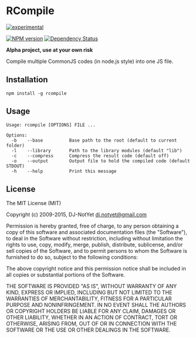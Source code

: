 # RCompile

[![experimental](http://badges.github.io/stability-badges/dist/experimental.svg)](http://github.com/badges/stability-badges)

[![NPM version](https://img.shields.io/npm/v/rcompile.svg?style=flat-square)](https://www.npmjs.org/package/rcompile)
[![Dependency Status](https://gemnasium.com/DJ-NotYet/rcompile.png)](https://gemnasium.com/DJ-NotYet/rcompile)

**Alpha project, use at your own risk**

Compile multiple CommonJS codes (in node.js style) into one JS file.


## Installation

`npm install -g rcompile`


## Usage

```
Usage: rcompile [OPTIONS] FILE ...

Options:
  -b    --base          Base path to the root (default to current folder)
  -l    --library       Path to the library modules (default "lib")
  -c    --compress      Compress the result code (default off)
  -o    --output        Output file to hold the compiled code (default STDOUT)
  -h    --help          Print this message
```


## License

The MIT License (MIT)

Copyright (c) 2009-2015, DJ-NotYet <dj.notyet@gmail.com>

Permission is hereby granted, free of charge, to any person obtaining a copy
of this software and associated documentation files (the "Software"), to deal
in the Software without restriction, including without limitation the rights
to use, copy, modify, merge, publish, distribute, sublicense, and/or sell
copies of the Software, and to permit persons to whom the Software is
furnished to do so, subject to the following conditions:

The above copyright notice and this permission notice shall be included in
all copies or substantial portions of the Software.

THE SOFTWARE IS PROVIDED "AS IS", WITHOUT WARRANTY OF ANY KIND, EXPRESS OR
IMPLIED, INCLUDING BUT NOT LIMITED TO THE WARRANTIES OF MERCHANTABILITY,
FITNESS FOR A PARTICULAR PURPOSE AND NONINFRINGEMENT. IN NO EVENT SHALL THE
AUTHORS OR COPYRIGHT HOLDERS BE LIABLE FOR ANY CLAIM, DAMAGES OR OTHER
LIABILITY, WHETHER IN AN ACTION OF CONTRACT, TORT OR OTHERWISE, ARISING FROM,
OUT OF OR IN CONNECTION WITH THE SOFTWARE OR THE USE OR OTHER DEALINGS IN
THE SOFTWARE.
